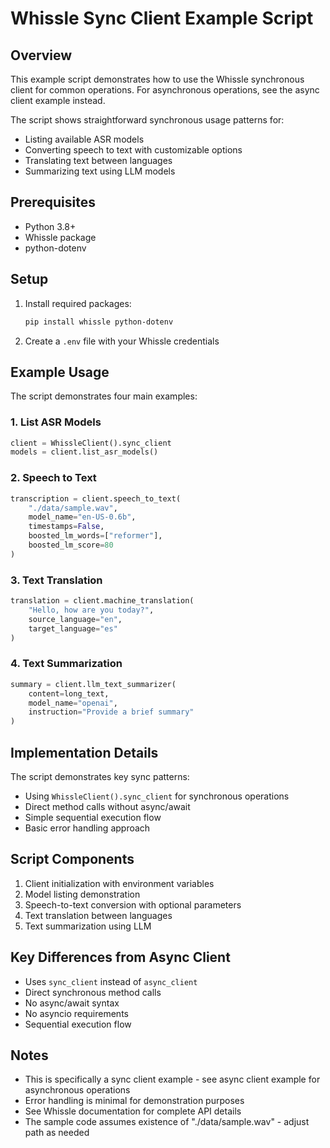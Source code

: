 # Whissle Sync Client Example Script

## Overview

This example script demonstrates how to use the Whissle synchronous client for common operations. For asynchronous operations, see the async client example instead.

The script shows straightforward synchronous usage patterns for:
- Listing available ASR models
- Converting speech to text with customizable options
- Translating text between languages
- Summarizing text using LLM models

## Prerequisites

- Python 3.8+
- Whissle package
- python-dotenv

## Setup

1. Install required packages:
   ```bash
   pip install whissle python-dotenv
   ```

2. Create a `.env` file with your Whissle credentials

## Example Usage

The script demonstrates four main examples:

### 1. List ASR Models

```python
client = WhissleClient().sync_client
models = client.list_asr_models()
```

### 2. Speech to Text

```python
transcription = client.speech_to_text(
    "./data/sample.wav",
    model_name="en-US-0.6b",
    timestamps=False,
    boosted_lm_words=["reformer"],
    boosted_lm_score=80
)
```

### 3. Text Translation

```python
translation = client.machine_translation(
    "Hello, how are you today?",
    source_language="en",
    target_language="es"
)
```

### 4. Text Summarization

```python
summary = client.llm_text_summarizer(
    content=long_text,
    model_name="openai",
    instruction="Provide a brief summary"
)
```

## Implementation Details

The script demonstrates key sync patterns:
- Using `WhissleClient().sync_client` for synchronous operations
- Direct method calls without async/await
- Simple sequential execution flow
- Basic error handling approach

## Script Components

1. Client initialization with environment variables
2. Model listing demonstration
3. Speech-to-text conversion with optional parameters
4. Text translation between languages
5. Text summarization using LLM

## Key Differences from Async Client

- Uses `sync_client` instead of `async_client`
- Direct synchronous method calls
- No async/await syntax
- No asyncio requirements
- Sequential execution flow

## Notes

- This is specifically a sync client example - see async client example for asynchronous operations
- Error handling is minimal for demonstration purposes
- See Whissle documentation for complete API details
- The sample code assumes existence of "./data/sample.wav" - adjust path as needed
